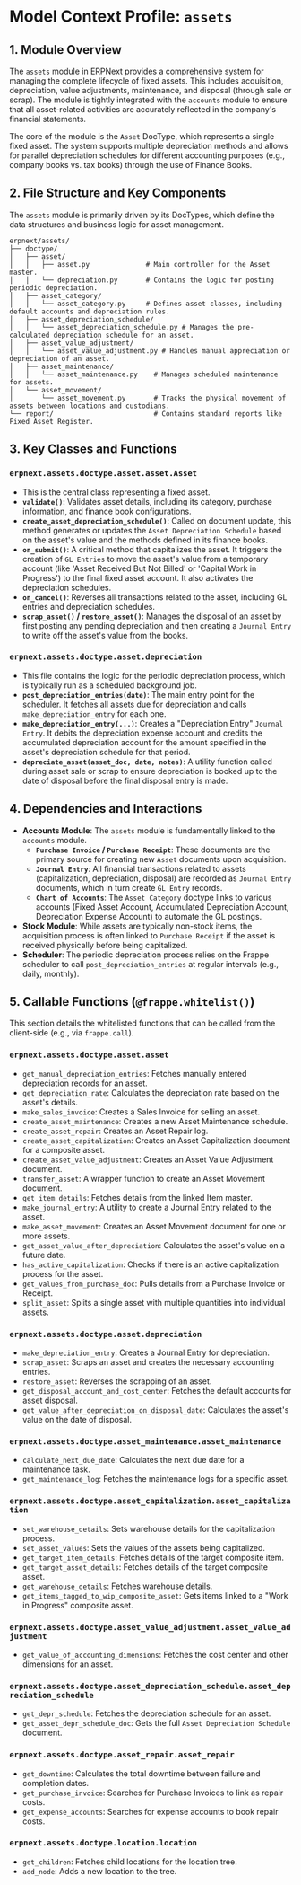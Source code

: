 # Model Context Profile: `assets`

## 1. Module Overview

The `assets` module in ERPNext provides a comprehensive system for managing the complete lifecycle of fixed assets. This includes acquisition, depreciation, value adjustments, maintenance, and disposal (through sale or scrap). The module is tightly integrated with the `accounts` module to ensure that all asset-related activities are accurately reflected in the company's financial statements.

The core of the module is the `Asset` DocType, which represents a single fixed asset. The system supports multiple depreciation methods and allows for parallel depreciation schedules for different accounting purposes (e.g., company books vs. tax books) through the use of Finance Books.

## 2. File Structure and Key Components

The `assets` module is primarily driven by its DocTypes, which define the data structures and business logic for asset management.

```
erpnext/assets/
├── doctype/
│   ├── asset/
│   │   ├── asset.py              # Main controller for the Asset master.
│   │   └── depreciation.py       # Contains the logic for posting periodic depreciation.
│   ├── asset_category/
│   │   └── asset_category.py     # Defines asset classes, including default accounts and depreciation rules.
│   ├── asset_depreciation_schedule/
│   │   └── asset_depreciation_schedule.py # Manages the pre-calculated depreciation schedule for an asset.
│   ├── asset_value_adjustment/
│   │   └── asset_value_adjustment.py # Handles manual appreciation or depreciation of an asset.
│   ├── asset_maintenance/
│   │   └── asset_maintenance.py    # Manages scheduled maintenance for assets.
│   └── asset_movement/
│       └── asset_movement.py       # Tracks the physical movement of assets between locations and custodians.
└── report/                         # Contains standard reports like Fixed Asset Register.
```

## 3. Key Classes and Functions

### `erpnext.assets.doctype.asset.asset.Asset`
- This is the central class representing a fixed asset.
- **`validate()`**: Validates asset details, including its category, purchase information, and finance book configurations.
- **`create_asset_depreciation_schedule()`**: Called on document update, this method generates or updates the `Asset Depreciation Schedule` based on the asset's value and the methods defined in its finance books.
- **`on_submit()`**: A critical method that capitalizes the asset. It triggers the creation of `GL Entries` to move the asset's value from a temporary account (like 'Asset Received But Not Billed' or 'Capital Work in Progress') to the final fixed asset account. It also activates the depreciation schedules.
- **`on_cancel()`**: Reverses all transactions related to the asset, including GL entries and depreciation schedules.
- **`scrap_asset()` / `restore_asset()`**: Manages the disposal of an asset by first posting any pending depreciation and then creating a `Journal Entry` to write off the asset's value from the books.

### `erpnext.assets.doctype.asset.depreciation`
- This file contains the logic for the periodic depreciation process, which is typically run as a scheduled background job.
- **`post_depreciation_entries(date)`**: The main entry point for the scheduler. It fetches all assets due for depreciation and calls `make_depreciation_entry` for each one.
- **`make_depreciation_entry(...)`**: Creates a "Depreciation Entry" `Journal Entry`. It debits the depreciation expense account and credits the accumulated depreciation account for the amount specified in the asset's depreciation schedule for that period.
- **`depreciate_asset(asset_doc, date, notes)`**: A utility function called during asset sale or scrap to ensure depreciation is booked up to the date of disposal before the final disposal entry is made.

## 4. Dependencies and Interactions

- **Accounts Module**: The `assets` module is fundamentally linked to the `accounts` module.
    -   **`Purchase Invoice` / `Purchase Receipt`**: These documents are the primary source for creating new `Asset` documents upon acquisition.
    -   **`Journal Entry`**: All financial transactions related to assets (capitalization, depreciation, disposal) are recorded as `Journal Entry` documents, which in turn create `GL Entry` records.
    -   **`Chart of Accounts`**: The `Asset Category` doctype links to various accounts (Fixed Asset Account, Accumulated Depreciation Account, Depreciation Expense Account) to automate the GL postings.
- **Stock Module**: While assets are typically non-stock items, the acquisition process is often linked to `Purchase Receipt` if the asset is received physically before being capitalized.
- **Scheduler**: The periodic depreciation process relies on the Frappe scheduler to call `post_depreciation_entries` at regular intervals (e.g., daily, monthly).

## 5. Callable Functions (`@frappe.whitelist()`)

This section details the whitelisted functions that can be called from the client-side (e.g., via `frappe.call`).

### `erpnext.assets.doctype.asset.asset`
- `get_manual_depreciation_entries`: Fetches manually entered depreciation records for an asset.
- `get_depreciation_rate`: Calculates the depreciation rate based on the asset's details.
- `make_sales_invoice`: Creates a Sales Invoice for selling an asset.
- `create_asset_maintenance`: Creates a new Asset Maintenance schedule.
- `create_asset_repair`: Creates an Asset Repair log.
- `create_asset_capitalization`: Creates an Asset Capitalization document for a composite asset.
- `create_asset_value_adjustment`: Creates an Asset Value Adjustment document.
- `transfer_asset`: A wrapper function to create an Asset Movement document.
- `get_item_details`: Fetches details from the linked Item master.
- `make_journal_entry`: A utility to create a Journal Entry related to the asset.
- `make_asset_movement`: Creates an Asset Movement document for one or more assets.
- `get_asset_value_after_depreciation`: Calculates the asset's value on a future date.
- `has_active_capitalization`: Checks if there is an active capitalization process for the asset.
- `get_values_from_purchase_doc`: Pulls details from a Purchase Invoice or Receipt.
- `split_asset`: Splits a single asset with multiple quantities into individual assets.

### `erpnext.assets.doctype.asset.depreciation`
- `make_depreciation_entry`: Creates a Journal Entry for depreciation.
- `scrap_asset`: Scraps an asset and creates the necessary accounting entries.
- `restore_asset`: Reverses the scrapping of an asset.
- `get_disposal_account_and_cost_center`: Fetches the default accounts for asset disposal.
- `get_value_after_depreciation_on_disposal_date`: Calculates the asset's value on the date of disposal.

### `erpnext.assets.doctype.asset_maintenance.asset_maintenance`
- `calculate_next_due_date`: Calculates the next due date for a maintenance task.
- `get_maintenance_log`: Fetches the maintenance logs for a specific asset.

### `erpnext.assets.doctype.asset_capitalization.asset_capitalization`
- `set_warehouse_details`: Sets warehouse details for the capitalization process.
- `set_asset_values`: Sets the values of the assets being capitalized.
- `get_target_item_details`: Fetches details of the target composite item.
- `get_target_asset_details`: Fetches details of the target composite asset.
- `get_warehouse_details`: Fetches warehouse details.
- `get_items_tagged_to_wip_composite_asset`: Gets items linked to a "Work in Progress" composite asset.

### `erpnext.assets.doctype.asset_value_adjustment.asset_value_adjustment`
- `get_value_of_accounting_dimensions`: Fetches the cost center and other dimensions for an asset.

### `erpnext.assets.doctype.asset_depreciation_schedule.asset_depreciation_schedule`
- `get_depr_schedule`: Fetches the depreciation schedule for an asset.
- `get_asset_depr_schedule_doc`: Gets the full `Asset Depreciation Schedule` document.

### `erpnext.assets.doctype.asset_repair.asset_repair`
- `get_downtime`: Calculates the total downtime between failure and completion dates.
- `get_purchase_invoice`: Searches for Purchase Invoices to link as repair costs.
- `get_expense_accounts`: Searches for expense accounts to book repair costs.

### `erpnext.assets.doctype.location.location`
- `get_children`: Fetches child locations for the location tree.
- `add_node`: Adds a new location to the tree.